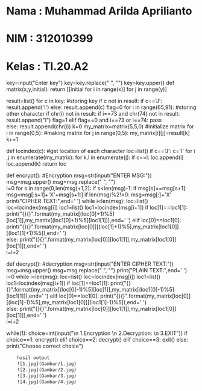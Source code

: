 # Nama : Muhammad Arilda Aprilianto

# NIM : 312010399

# Kelas : TI.20.A2

key=input("Enter key")
key=key.replace(" ", "")
key=key.upper()
def matrix(x,y,initial):
return [[initial for i in range(x)] for j in range(y)]

result=list()
for c in key: #storing key
if c not in result:
if c=='J':
result.append('I')
else:
result.append(c)
flag=0
for i in range(65,91): #storing other character
if chr(i) not in result:
if i==73 and chr(74) not in result:
result.append("I")
flag=1
elif flag==0 and i==73 or i==74:
pass  
 else:
result.append(chr(i))
k=0
my_matrix=matrix(5,5,0) #initialize matrix
for i in range(0,5): #making matrix
for j in range(0,5):
my_matrix[i][j]=result[k]
k+=1

def locindex(c): #get location of each character
loc=list()
if c=='J':
c='I'
for i ,j in enumerate(my_matrix):
for k,l in enumerate(j):
if c==l:
loc.append(i)
loc.append(k)
return loc

def encrypt(): #Encryption
msg=str(input("ENTER MSG:"))
msg=msg.upper()
msg=msg.replace(" ", "")  
 i=0
for s in range(0,len(msg)+1,2):
if s<len(msg)-1:
if msg[s]==msg[s+1]:
msg=msg[:s+1]+'X'+msg[s+1:]
if len(msg)%2!=0:
msg=msg[:]+'X'
print("CIPHER TEXT:",end=' ')
while i<len(msg):
loc=list()
loc=locindex(msg[i])
loc1=list()
loc1=locindex(msg[i+1])
if loc[1]==loc1[1]:
print("{}{}".format(my_matrix[(loc[0]+1)%5][loc[1]],my_matrix[(loc1[0]+1)%5][loc1[1]]),end=' ')
elif loc[0]==loc1[0]:
print("{}{}".format(my_matrix[loc[0]][(loc[1]+1)%5],my_matrix[loc1[0]][(loc1[1]+1)%5]),end=' ')  
 else:
print("{}{}".format(my_matrix[loc[0]][loc1[1]],my_matrix[loc1[0]][loc[1]]),end=' ')  
 i=i+2

def decrypt(): #decryption
msg=str(input("ENTER CIPHER TEXT:"))
msg=msg.upper()
msg=msg.replace(" ", "")
print("PLAIN TEXT:",end=' ')
i=0
while i<len(msg):
loc=list()
loc=locindex(msg[i])
loc1=list()
loc1=locindex(msg[i+1])
if loc[1]==loc1[1]:
print("{}{}".format(my_matrix[(loc[0]-1)%5][loc[1]],my_matrix[(loc1[0]-1)%5][loc1[1]]),end=' ')
elif loc[0]==loc1[0]:
print("{}{}".format(my_matrix[loc[0]][(loc[1]-1)%5],my_matrix[loc1[0]][(loc1[1]-1)%5]),end=' ')  
 else:
print("{}{}".format(my_matrix[loc[0]][loc1[1]],my_matrix[loc1[0]][loc[1]]),end=' ')  
 i=i+2

while(1):
choice=int(input("\n 1.Encryption \n 2.Decryption: \n 3.EXIT"))
if choice==1:
encrypt()
elif choice==2:
decrypt()
elif choice==3:
exit()
else:
print("Choose correct choice")

        hasil output
        ![1.jpg](Gambar/1.jpg)
        ![2.jpg](Gambar/2.jpg)
        ![3.jpg](Gambar/3.jpg)
        ![4.jpg](Gambar/4.jpg)
